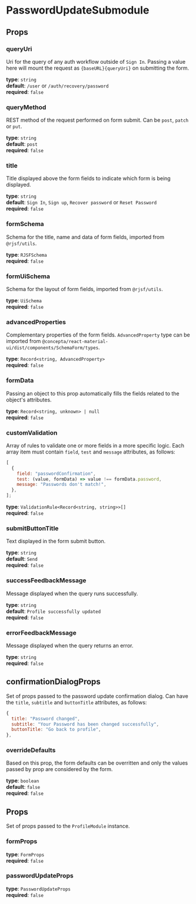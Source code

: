 # PasswordUpdateSubmodule

## Props

### **queryUri**

Uri for the query of any auth workflow outside of `Sign In`. Passing a value here will mount the request as `{baseURL}{queryUri}` on submitting the form.

**type**: `string`\
**default**: `/user` or `/auth/recovery/password`\
**required**: `false`

### **queryMethod**

REST method of the request performed on form submit. Can be `post`, `patch` or `put`.

**type**: `string`\
**default**: `post`\
**required**: `false`

### **title**

Title displayed above the form fields to indicate which form is being displayed.

**type**: `string`\
**default**: `Sign In`, `Sign up`, `Recover password` or `Reset Password`\
**required**: `false`

### **formSchema**

Schema for the title, name and data of form fields, imported from `@rjsf/utils`.

**type**: `RJSFSchema`\
**required**: `false`

### **formUiSchema**

Schema for the layout of form fields, imported from `@rjsf/utils`.

**type**: `UiSchema`\
**required**: `false`

### **advancedProperties**

Complementary properties of the form fields. `AdvancedProperty` type can be imported from `@concepta/react-material-ui/dist/components/SchemaForm/types`.

**type**: `Record<string, AdvancedProperty>`\
**required**: `false`

### **formData**

Passing an object to this prop automatically fills the fields related to the object's attributes.

**type**: `Record<string, unknown> | null`\
**required**: `false`

### **customValidation**

Array of rules to validate one or more fields in a more specific logic. Each array item must contain `field`, `test` and `message` attributes, as follows:

```js
[
  {
    field: "passwordConfirmation",
    test: (value, formData) => value !== formData.password,
    message: "Passwords don't match!",
  },
];
```

**type**: `ValidationRule<Record<string, string>>[]`\
**required**: `false`

### **submitButtonTitle**

Text displayed in the form submit button.

**type**: `string`\
**default**: `Send`\
**required**: `false`

### **successFeedbackMessage**

Message displayed when the query runs successfully.

**type**: `string`\
**default**: `Profile successfully updated`\
**required**: `false`

### **errorFeedbackMessage**

Message displayed when the query returns an error.

**type**: `string`\
**required**: `false`

## **confirmationDialogProps**

Set of props passed to the password update confirmation dialog. Can have the `title`, `subtitle` and `buttonTitle` attributes, as follows:

```js
{
  title: "Password changed",
  subtitle: "Your Password has been changed successfully",
  buttonTitle: "Go back to profile",
},
```

### **overrideDefaults**

Based on this prop, the form defaults can be overritten and only the values passed by prop are considered by the form.

**type**: `boolean`\
**default**: `false`\
**required**: `false`

## Props

Set of props passed to the `ProfileModule` instance.

### **formProps**

**type**: `FormProps`\
**required**: `false`

### **passwordUpdateProps**

**type**: `PasswordUpdateProps`\
**required**: `false`
